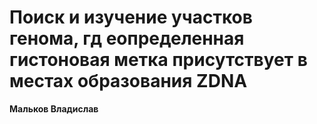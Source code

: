 # Поиск и изучение участков генома, гд еопределенная гистоновая метка присутствует в местах образования ZDNA

**Мальков Владислав**
